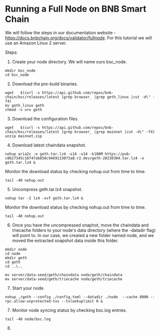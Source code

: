 # Running a Full Node on BNB Smart Chain

We will follow the steps in our documentation website - https://docs.bnbchain.org/docs/validator/fullnode.
For this tutorial we will use an Amazon Linux 2 server.


Steps:

1. Create your node directory. We will name ours bsc_node.

```
mkdir bsc_node
cd bsc_node
```


2. Download the pre-build binaries.

```
wget   $(curl -s https://api.github.com/repos/bnb-chain/bsc/releases/latest |grep browser_ |grep geth_linux |cut -d\" -f4)
mv geth_linux geth
chmod -v u+x geth
```

3. Download the configuration files.

```
wget   $(curl -s https://api.github.com/repos/bnb-chain/bsc/releases/latest |grep browser_ |grep mainnet |cut -d\" -f4)
unzip mainnet.zip
```

4. Download latest chaindata snapshot. 

```
nohup aria2c -o geth.tar.lz4 -s14 -x14 -k100M https://pub-c0627345c16f47ab858c9469133073a8.r2.dev/geth-20230304.tar.lz4 -o geth.tar.lz4 &
```

Monitor the download status by checking nohup.out from time to time.

```
tail -40 nohup.out
```

5. Uncompress geth.tar.lz4 snapshot. 

```
nohup tar -I lz4 -xvf geth.tar.lz4 &
```

Monitor the download status by checking nohup.out from time to time.

```
tail -40 nohup.out
```

6. Once you have the uncompressed snaphot, move the chaindata and triecache folders to your node's data directory (where the -datadir flag) will point to. In our case, we created a new folder named node, and we moved the extracted snapshot data inside this folder.

```
mkdir node
cd node
mkdir geth
cd geth
cd ..\..
```

```
mv server/data-seed/geth/chaindata node/geth/chaindata
mv server/data-seed/geth/triecache node/geth/triecache
```


7. Start your node.

```
nohup ./geth --config ./config.toml --datadir ./node  --cache 8000 --rpc.allow-unprotected-txs --txlookuplimit 0 &
```

7. Monitor node syncing status by checking bsc.log entries. 

```
tail -40 node/bsc.log
```

8. 



